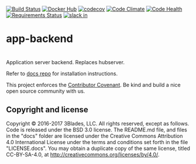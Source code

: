 [![Build Status](https://travis-ci.org/3Blades/app-backend.svg?branch=master)](https://travis-ci.org/3Blades/app-backend)
[![Docker Hub](https://img.shields.io/badge/docker-ready-blue.svg)](https://hub.docker.com/r/3blades/app-backend/)
[![codecov](https://codecov.io/gh/3Blades/app-backend/branch/master/graph/badge.svg)](https://codecov.io/gh/3Blades/app-backend)
[![Code Climate](https://codeclimate.com/github/3Blades/app-backend/badges/gpa.svg)](https://codeclimate.com/github/3Blades/app-backend)
[![Code Health](https://landscape.io/github/3Blades/app-backend/master/landscape.svg?style=flat)](https://landscape.io/github/3Blades/app-backend/master)
[![Requirements Status](https://requires.io/github/3Blades/app-backend/requirements.svg?branch=master)](https://requires.io/github/3Blades/app-backend/requirements/?branch=master)
[![slack in](https://slackin-pypmyuhqds.now.sh/badge.svg)](https://slackin-pypmyuhqds.now.sh/)

# app-backend
#

Application server backend. Replaces hubserver.

Refer to [docs repo](https://github.com/3blades/docs) for installation instructions.

This project enforces the [Contributor Covenant](./CODE_OF_CONDUCT.md). Be kind
and build a nice open source community with us.

## Copyright and license

Copyright © 2016-2017 3Blades, LLC. All rights reserved, except as follows. Code
is released under the BSD 3.0 license. The README.md file, and files in the
"docs" folder are licensed under the Creative Commons Attribution 4.0
International License under the terms and conditions set forth in the file
"LICENSE.docs". You may obtain a duplicate copy of the same license, titled
CC-BY-SA-4.0, at http://creativecommons.org/licenses/by/4.0/.
